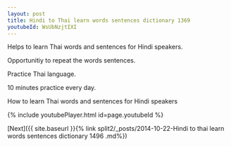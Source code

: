 ```yaml
---
layout: post
title: Hindi to Thai learn words sentences dictionary 1369 
youtubeId: WsUbNzjtIXI
---
```

 
 
Helps to learn Thai words and sentences for Hindi speakers.

Opportunitiy to repeat the words sentences. 

Practice Thai language. 
 
10 minutes practice every day. 
 
How to learn Thai words and sentences for Hindi speakers 
 
{% include youtubePlayer.html id=page.youtubeId %}
 
 
[Next]({{ site.baseurl }}{% link  split2/_posts/2014-10-22-Hindi to thai learn words sentences dictionary 1496 .md%})
 
